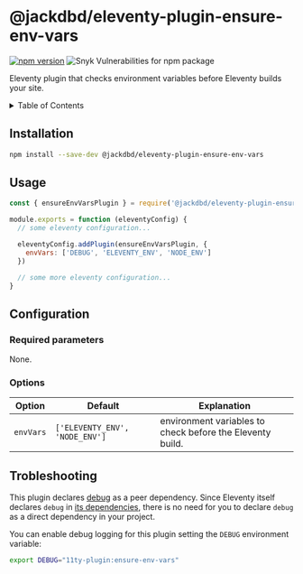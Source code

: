 # @jackdbd/eleventy-plugin-ensure-env-vars

[![npm version](https://badge.fury.io/js/@jackdbd%2Feleventy-plugin-ensure-env-vars.svg)](https://badge.fury.io/js/@jackdbd%2Feleventy-plugin-ensure-env-vars)
![Snyk Vulnerabilities for npm package](https://img.shields.io/snyk/vulnerabilities/npm/@jackdbd%2Feleventy-plugin-ensure-env-vars)

Eleventy plugin that checks environment variables before Eleventy builds your site.

<!-- START doctoc generated TOC please keep comment here to allow auto update -->
<!-- DON'T EDIT THIS SECTION, INSTEAD RE-RUN doctoc TO UPDATE -->
<details><summary>Table of Contents</summary>

- [Installation](#installation)
- [Usage](#usage)
- [Configuration](#configuration)
  - [Required parameters](#required-parameters)
  - [Options](#options)

<!-- END doctoc generated TOC please keep comment here to allow auto update -->
</details>

## Installation

```sh
npm install --save-dev @jackdbd/eleventy-plugin-ensure-env-vars
```

## Usage

```js
const { ensureEnvVarsPlugin } = require('@jackdbd/eleventy-plugin-ensure-env-vars')

module.exports = function (eleventyConfig) {
  // some eleventy configuration...

  eleventyConfig.addPlugin(ensureEnvVarsPlugin, {
    envVars: ['DEBUG', 'ELEVENTY_ENV', 'NODE_ENV']
  })

  // some more eleventy configuration...
}
```

## Configuration

### Required parameters

None.

### Options

| Option | Default | Explanation |
| --- | --- | --- |
| `envVars` | `['ELEVENTY_ENV', 'NODE_ENV']` | environment variables to check before the Eleventy build. |

## Trobleshooting

This plugin declares [debug](https://github.com/debug-js/debug) as a peer dependency. Since Eleventy itself declares `debug` in [its dependencies](https://github.com/11ty/eleventy/blob/main/package.json), there is no need for you to declare `debug` as a direct dependency in your project.

You can enable debug logging for this plugin setting the `DEBUG` environment variable:

```sh
export DEBUG="11ty-plugin:ensure-env-vars"
```
